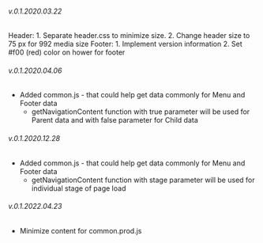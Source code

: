 ###### v.0.1.2020.03.22 #####
Header: 
    1. Separate header.css to minimize size.
    2. Change header size to 75 px for 992 media size
Footer:
    1. Implement version information
    2. Set #f00 (red) color on hower for footer  

###### v.0.1.2020.04.06 #####
- Added common.js - that could help get data commonly for Menu and Footer data
    -   getNavigationContent function with true parameter will be used for Parent data and with false parameter for Child data 
###### v.0.1.2020.12.28 #####
- Added common.js - that could help get data commonly for Menu and Footer data
    -   getNavigationContent function with stage parameter will be used for individual stage of page load

###### v.0.1.2022.04.23 #####
- Minimize content for common.prod.js

